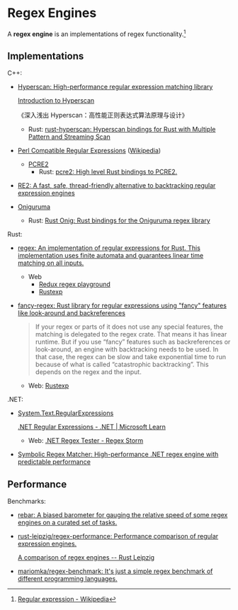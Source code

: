 # Regex Engines
A **regex engine** is an implementations of regex functionality.[^wiki]

## Implementations
C++:
- [Hyperscan: High-performance regular expression matching library](https://github.com/intel/hyperscan/)

  [Introduction to Hyperscan](https://www.intel.com/content/www/us/en/developer/articles/technical/introduction-to-hyperscan.html)

  《深入浅出 Hyperscan：高性能正则表达式算法原理与设计》

  - Rust: [rust-hyperscan: Hyperscan bindings for Rust with Multiple Pattern and Streaming Scan](https://github.com/flier/rust-hyperscan)

- [Perl Compatible Regular Expressions](https://www.pcre.org/) ([Wikipedia](https://en.wikipedia.org/wiki/Perl_Compatible_Regular_Expressions))
  - [PCRE2](https://github.com/PCRE2Project/pcre2)
    - Rust: [pcre2: High level Rust bindings to PCRE2.](https://github.com/BurntSushi/rust-pcre2)

- [RE2: A fast, safe, thread-friendly alternative to backtracking regular expression engines](https://github.com/google/re2)

- [Oniguruma](https://github.com/kkos/oniguruma)
  - Rust: [Rust Onig: Rust bindings for the Oniguruma regex library](https://github.com/rust-onig/rust-onig)

Rust:
- [regex: An implementation of regular expressions for Rust. This implementation uses finite automata and guarantees linear time matching on all inputs.](https://github.com/rust-lang/regex)
  - Web
    - [Redux regex playground](https://rregex.dev/)
    - [Rustexp](https://rustexp.lpil.uk/)
- [fancy-regex: Rust library for regular expressions using "fancy" features like look-around and backreferences](https://github.com/fancy-regex/fancy-regex)
  > If your regex or parts of it does not use any special features, the matching is delegated to the regex crate. That means it has linear runtime. But if you use “fancy” features such as backreferences or look-around, an engine with backtracking needs to be used. In that case, the regex can be slow and take exponential time to run because of what is called “catastrophic backtracking”. This depends on the regex and the input.

  - Web: [Rustexp](https://rustexp.lpil.uk/)

.NET:
- [System.Text.RegularExpressions](https://learn.microsoft.com/en-us/dotnet/api/system.text.regularexpressions)
  
  [.NET Regular Expressions - .NET | Microsoft Learn](https://learn.microsoft.com/en-us/dotnet/standard/base-types/regular-expressions)
  - Web: [.NET Regex Tester - Regex Storm](http://regexstorm.net/tester)
- [Symbolic Regex Matcher: High-performance .NET regex engine with predictable performance](https://github.com/AutomataDotNet/srm)

## Performance
Benchmarks:
- [rebar: A biased barometer for gauging the relative speed of some regex engines on a curated set of tasks.](https://github.com/BurntSushi/rebar)
- [rust-leipzig/regex-performance: Performance comparison of regular expression engines.](https://github.com/rust-leipzig/regex-performance)

  [A comparison of regex engines -- Rust Leipzig](https://rust-leipzig.github.io/regex/2017/03/28/comparison-of-regex-engines/)

- [mariomka/regex-benchmark: It's just a simple regex benchmark of different programming languages.](https://github.com/mariomka/regex-benchmark)


[^wiki]: [Regular expression - Wikipedia](https://en.wikipedia.org/wiki/Regular_expression#History)
